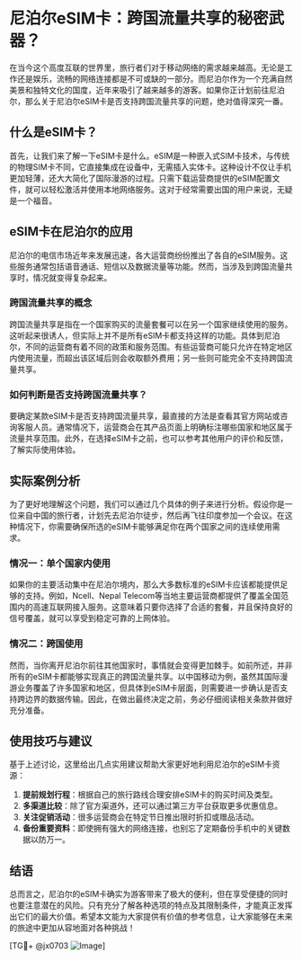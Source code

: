 # 尼泊尔eSIM卡：跨国流量共享的秘密武器？

在当今这个高度互联的世界里，旅行者们对于移动网络的需求越来越高。无论是工作还是娱乐，流畅的网络连接都是不可或缺的一部分。而尼泊尔作为一个充满自然美景和独特文化的国度，近年来吸引了越来越多的游客。如果你正计划前往尼泊尔，那么关于尼泊尔eSIM卡是否支持跨国流量共享的问题，绝对值得深究一番。

## 什么是eSIM卡？

首先，让我们来了解一下eSIM卡是什么。eSIM是一种嵌入式SIM卡技术，与传统的物理SIM卡不同，它直接集成在设备中，无需插入实体卡。这种设计不仅让手机更加轻薄，还大大简化了国际漫游的过程。只需下载运营商提供的eSIM配置文件，就可以轻松激活并使用本地网络服务。这对于经常需要出国的用户来说，无疑是一个福音。

## eSIM卡在尼泊尔的应用

尼泊尔的电信市场近年来发展迅速，各大运营商纷纷推出了各自的eSIM服务。这些服务通常包括语音通话、短信以及数据流量等功能。然而，当涉及到跨国流量共享时，情况就变得复杂起来。

### 跨国流量共享的概念

跨国流量共享是指在一个国家购买的流量套餐可以在另一个国家继续使用的服务。这听起来很诱人，但实际上并不是所有eSIM卡都支持这样的功能。具体到尼泊尔，不同的运营商有着不同的政策和服务范围。有些运营商可能只允许在特定地区内使用流量，而超出该区域后则会收取额外费用；另一些则可能完全不支持跨国流量共享。

### 如何判断是否支持跨国流量共享？

要确定某款eSIM卡是否支持跨国流量共享，最直接的方法是查看其官方网站或咨询客服人员。通常情况下，运营商会在其产品页面上明确标注哪些国家和地区属于流量共享范围。此外，在选择eSIM卡之前，也可以参考其他用户的评价和反馈，了解实际使用体验。

## 实际案例分析

为了更好地理解这个问题，我们可以通过几个具体的例子来进行分析。假设你是一位来自中国的旅行者，计划先去尼泊尔徒步，然后再飞往印度参加一个会议。在这种情况下，你需要确保所选的eSIM卡能够满足你在两个国家之间的连续使用需求。

### 情况一：单个国家内使用

如果你的主要活动集中在尼泊尔境内，那么大多数标准的eSIM卡应该都能提供足够的支持。例如，Ncell、Nepal Telecom等当地主要运营商都提供了覆盖全国范围内的高速互联网接入服务。这意味着只要你选择了合适的套餐，并且保持良好的信号覆盖，就可以享受到稳定可靠的上网体验。

### 情况二：跨国使用

然而，当你离开尼泊尔前往其他国家时，事情就会变得更加棘手。如前所述，并非所有的eSIM卡都能够实现真正的跨国流量共享。以中国移动为例，虽然其国际漫游业务覆盖了许多国家和地区，但具体到eSIM卡层面，则需要进一步确认是否支持跨边界的数据传输。因此，在做出最终决定之前，务必仔细阅读相关条款并做好充分准备。

## 使用技巧与建议

基于上述讨论，这里给出几点实用建议帮助大家更好地利用尼泊尔的eSIM卡资源：

1. **提前规划行程**：根据自己的旅行路线合理安排eSIM卡的购买时间及类型。
2. **多渠道比较**：除了官方渠道外，还可以通过第三方平台获取更多优惠信息。
3. **关注促销活动**：很多运营商会在特定节日推出限时折扣或赠品活动。
4. **备份重要资料**：即使拥有强大的网络连接，也别忘了定期备份手机中的关键数据以防万一。

## 结语

总而言之，尼泊尔的eSIM卡确实为游客带来了极大的便利，但在享受便捷的同时也要注意潜在的风险。只有充分了解各种选项的特点及其限制条件，才能真正发挥出它们的最大价值。希望本文能为大家提供有价值的参考信息，让大家能够在未来的旅途中更加从容地面对各种挑战！

[TG💪+ @jx0703 ![Image](https://github.com/user-attachments/assets/dbca1d08-cadb-493c-b0ec-ad6f7a83f270)]